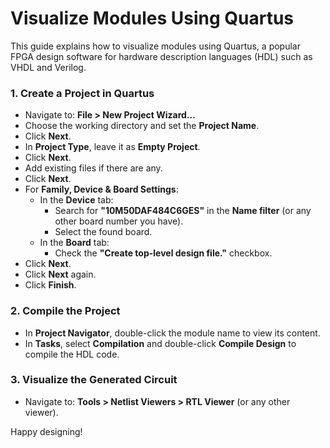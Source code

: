# Visualize Modules Using Quartus

This guide explains how to visualize modules using Quartus, a popular FPGA design software for hardware description languages (HDL) such as VHDL and Verilog.

### 1. Create a Project in Quartus

- Navigate to: **File > New Project Wizard...**
- Choose the working directory and set the **Project Name**.
- Click **Next**.
- In **Project Type**, leave it as **Empty Project**.
- Click **Next**.
- Add existing files if there are any.
- Click **Next**.
- For **Family, Device & Board Settings**:
  - In the **Device** tab:
    - Search for **"10M50DAF484C6GES"** in the **Name filter** (or any other board number you have).
    - Select the found board.
  - In the **Board** tab:
    - Check the **"Create top-level design file."** checkbox.
- Click **Next**.
- Click **Next** again.
- Click **Finish**.

### 2. Compile the Project

- In **Project Navigator**, double-click the module name to view its content.
- In **Tasks**, select **Compilation** and double-click **Compile Design** to compile the HDL code.

### 3. Visualize the Generated Circuit

- Navigate to: **Tools > Netlist Viewers > RTL Viewer** (or any other viewer).

Happy designing!
